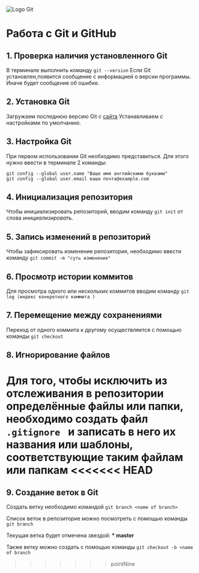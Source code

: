 ![Logo Git](git-logo.png)
# Работа с Git и GitHub

## 1. Проверка наличия установленного Git
В терминале выполнить команду `git --version`
Если Git установлен,появится сообщение с информацией о версии программы. Иначе будет сообщение об ошибке.

## 2. Установка Git
Загружаем последнюю версию Git с [сайта](https://git-scm.com/downloads) 
Устанавливаем с настройками по умолчанию.

## 3. Настройка Git
При первом использовании Git необходимо представиться.
Для этого нужно ввести в терминале 2 команды:
```
git config --global user.name "Ваше имя английскими буквами"
git config --global user.email ваша почта@example.com

```

## 4. Инициализация репозитория
Чтобы инициализировать репозиторий, вводим команду `git init` от слова *инициализировать*.

## 5. Запись изменений в репозиторий
Чтобы зафиксировать изменение репозитория, необходимо ввести команду `git commit -m "суть изменения"`

## 6. Просмотр истории коммитов
Для просмотра одного или нескольких коммитов вводим команду `git log (индекс конкретного коммита )`

## 7. Перемещение между сохранениями
Переход от одного коммита к другому осуществляется с помощью команды `git checkout`

## 8. Игнорирование файлов
Для того, чтобы исключить из отслеживания в репозитории определённые файлы или папки, необходимо создать файл `.gitignore ` и записать в него их названия или шаблоны, соответствующие таким файлам или папкам
<<<<<<< HEAD
=======

## 9. Создание веток в Git
Создать ветку необходимо командой `git branch <name of branch>`

Список веток в репозиторие можно посмотреть с помощью команды `git branch`

Текущая ветка будет отмечена звездой: **\* master**

Также ветку можно создать с помощью команды `git checkout -b <name of branch`
>>>>>>> pointNine
